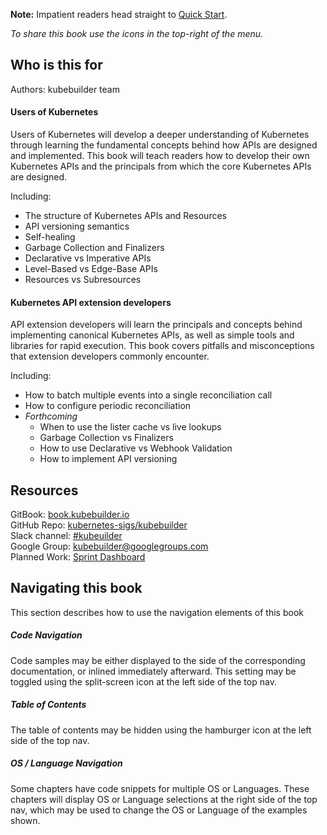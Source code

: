 **Note:** Impatient readers head straight to [Quick Start](quick_start.md).

*To share this book use the icons in the top-right of the menu.*

## Who is this for

Authors: kubebuilder team

#### Users of Kubernetes

Users of Kubernetes will develop a deeper understanding of Kubernetes through learning
the fundamental concepts behind how APIs are designed and implemented.  This book
will teach readers how to develop their own Kubernetes APIs and the
principals from which the core Kubernetes APIs are designed.

Including:

- The structure of Kubernetes APIs and Resources
- API versioning semantics
- Self-healing
- Garbage Collection and Finalizers
- Declarative vs Imperative APIs
- Level-Based vs Edge-Base APIs
- Resources vs Subresources

#### Kubernetes API extension developers

API extension developers will learn the principals and concepts behind implementing canonical
Kubernetes APIs, as well as simple tools and libraries for rapid execution.  This
book covers pitfalls and misconceptions that extension developers commonly encounter.

Including:

- How to batch multiple events into a single reconciliation call
- How to configure periodic reconciliation
- *Forthcoming*
    - When to use the lister cache vs live lookups
    - Garbage Collection vs Finalizers
    - How to use Declarative vs Webhook Validation
    - How to implement API versioning

## Resources

GitBook: [book.kubebuilder.io](http://book.kubebuilder.io)<br/>
GitHub Repo: [kubernetes-sigs/kubebuilder](https://github.com/kubernetes-sigs/kubebuilder)<br/>
Slack channel: [#kubeuilder](http://slack.k8s.io/#kubebuilder)<br/>
Google Group: [kubebuilder@googlegroups.com](https://groups.google.com/forum/#!forum/kubebuilder)<br/>
Planned Work: [Sprint Dashboard](https://github.com/kubernetes-sigs/kubebuilder/projects/1)<br/>


## Navigating this book

This section describes how to use the navigation elements of this book

##### Code Navigation

Code samples may be either displayed to the side of the corresponding documentation, or inlined
immediately afterward.  This setting may be toggled using the split-screen icon at the left side
of the top nav.

##### Table of Contents

The table of contents may be hidden using the hamburger icon at the left side of the top nav.

##### OS / Language Navigation

Some chapters have code snippets for multiple OS or Languages.  These chapters will display OS
or Language selections at the right side of the top nav, which may be used to change the
OS or Language of the examples shown.
